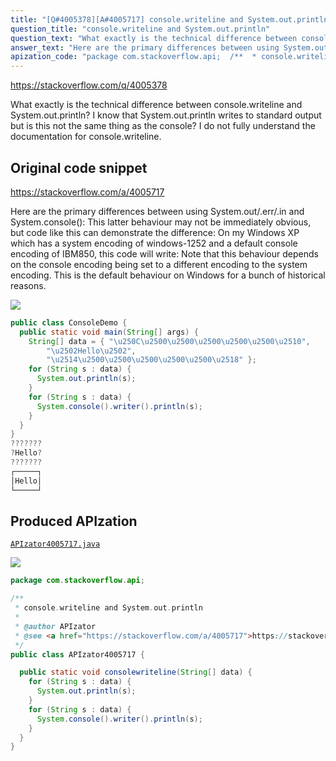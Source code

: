 ```yaml
---
title: "[Q#4005378][A#4005717] console.writeline and System.out.println"
question_title: "console.writeline and System.out.println"
question_text: "What exactly is the technical difference between console.writeline and System.out.println?  I know that System.out.println writes to standard output but is this not the same thing as the console? I do not fully understand the documentation for console.writeline."
answer_text: "Here are the primary differences between using System.out/.err/.in and System.console(): This latter behaviour may not be immediately obvious, but code like this can demonstrate the difference: On my Windows XP which has a system encoding of windows-1252 and a default console encoding of IBM850, this code will write: Note that this behaviour depends on the console encoding being set to a different encoding to the system encoding. This is the default behaviour on Windows for a bunch of historical reasons."
apization_code: "package com.stackoverflow.api;  /**  * console.writeline and System.out.println  *  * @author APIzator  * @see <a href=\"https://stackoverflow.com/a/4005717\">https://stackoverflow.com/a/4005717</a>  */ public class APIzator4005717 {    public static void consolewriteline(String[] data) {     for (String s : data) {       System.out.println(s);     }     for (String s : data) {       System.console().writer().println(s);     }   } }"
---
```


https://stackoverflow.com/q/4005378

What exactly is the technical difference between console.writeline and System.out.println? 
I know that System.out.println writes to standard output but is this not the same thing as the console?
I do not fully understand the documentation for console.writeline.



## Original code snippet

https://stackoverflow.com/a/4005717

Here are the primary differences between using System.out/.err/.in and System.console():
This latter behaviour may not be immediately obvious, but code like this can demonstrate the difference:
On my Windows XP which has a system encoding of windows-1252 and a default console encoding of IBM850, this code will write:
Note that this behaviour depends on the console encoding being set to a different encoding to the system encoding. This is the default behaviour on Windows for a bunch of historical reasons.

<div class="code-logo"><img src="/stackoverflow.png" /></div>

```java
public class ConsoleDemo {
  public static void main(String[] args) {
    String[] data = { "\u250C\u2500\u2500\u2500\u2500\u2500\u2510", 
        "\u2502Hello\u2502",
        "\u2514\u2500\u2500\u2500\u2500\u2500\u2518" };
    for (String s : data) {
      System.out.println(s);
    }
    for (String s : data) {
      System.console().writer().println(s);
    }
  }
}
???????
?Hello?
???????
┌─────┐
│Hello│
└─────┘
```

## Produced APIzation

[`APIzator4005717.java`](https://github.com/pasqualesalza/apization/raw/main/data/search/APIzator4005717.java)

<div class="code-logo"><img src="/apizator.png" /></div>

```java
package com.stackoverflow.api;

/**
 * console.writeline and System.out.println
 *
 * @author APIzator
 * @see <a href="https://stackoverflow.com/a/4005717">https://stackoverflow.com/a/4005717</a>
 */
public class APIzator4005717 {

  public static void consolewriteline(String[] data) {
    for (String s : data) {
      System.out.println(s);
    }
    for (String s : data) {
      System.console().writer().println(s);
    }
  }
}

```